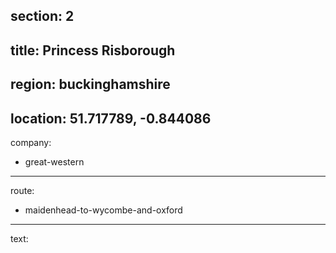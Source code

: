 section: 2
----
title: Princess Risborough
----
region: buckinghamshire
----
location: 51.717789, -0.844086
----
company:
- great-western
----
route:
- maidenhead-to-wycombe-and-oxford
----
text:
